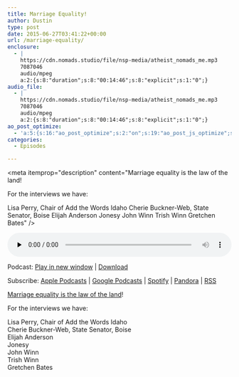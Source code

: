 ```yaml
---
title: Marriage Equality!
author: Dustin
type: post
date: 2015-06-27T03:41:22+00:00
url: /marriage-equality/
enclosure:
  - |
    https://cdn.nomads.studio/file/nsp-media/atheist_nomads_me.mp3
    7087046
    audio/mpeg
    a:2:{s:8:"duration";s:8:"00:14:46";s:8:"explicit";s:1:"0";}
audio_file:
  - |
    https://cdn.nomads.studio/file/nsp-media/atheist_nomads_me.mp3
    7087046
    audio/mpeg
    a:2:{s:8:"duration";s:8:"00:14:46";s:8:"explicit";s:1:"0";}
ao_post_optimize:
  - 'a:5:{s:16:"ao_post_optimize";s:2:"on";s:19:"ao_post_js_optimize";s:2:"on";s:20:"ao_post_css_optimize";s:2:"on";s:12:"ao_post_ccss";s:2:"on";s:16:"ao_post_lazyload";s:2:"on";}'
categories:
  - Episodes

---
```

<div itemscope itemtype="http://schema.org/AudioObject">
  <meta itemprop="name" content="Marriage Equality!" />
  
  <meta itemprop="uploadDate" content="2015-06-26T21:41:22-06:00" />
  
  <meta itemprop="encodingFormat" content="audio/mpeg" />
  
  <meta itemprop="duration" content="PT14M46S" />
  
  <meta itemprop="description" content="Marriage equality is the law of the land!

For the interviews we have:

Lisa Perry, Chair of Add the Words Idaho
Cherie Buckner-Web, State Senator, Boise
Elijah Anderson
Jonesy
John Winn
Trish Winn
Gretchen Bates" />
  
  <meta itemprop="contentUrl" content="https://dts.podtrac.com/redirect.mp3/cdn.nomads.studio/file/nsp-media/atheist_nomads_me.mp3" />
  
  <meta itemprop="contentSize" content="6.8" />
  </p> 
  
  <div class="powerpress_player" id="powerpress_player_8357">
    <audio class="wp-audio-shortcode" id="audio-5136-101" preload="none" style="width: 100%;" controls="controls"><source type="audio/mpeg" src="https://dts.podtrac.com/redirect.mp3/cdn.nomads.studio/file/nsp-media/atheist_nomads_me.mp3?_=101" /><a href="https://dts.podtrac.com/redirect.mp3/cdn.nomads.studio/file/nsp-media/atheist_nomads_me.mp3">https://dts.podtrac.com/redirect.mp3/cdn.nomads.studio/file/nsp-media/atheist_nomads_me.mp3</a></audio>
  </div>
</div>

<p class="powerpress_links powerpress_links_mp3">
  Podcast: <a href="https://dts.podtrac.com/redirect.mp3/cdn.nomads.studio/file/nsp-media/atheist_nomads_me.mp3" class="powerpress_link_pinw" target="_blank" title="Play in new window" onclick="return powerpress_pinw('https://htotw.com/?powerpress_pinw=5136-podcast');" rel="nofollow">Play in new window</a> | <a href="https://dts.podtrac.com/redirect.mp3/cdn.nomads.studio/file/nsp-media/atheist_nomads_me.mp3" class="powerpress_link_d" title="Download" rel="nofollow" download="atheist_nomads_me.mp3">Download</a>
</p>

<p class="powerpress_links powerpress_subscribe_links">
  Subscribe: <a href="https://podcasts.apple.com/us/podcast/humanists-take-on-the-world/id530050098?mt=2&ls=1" class="powerpress_link_subscribe powerpress_link_subscribe_itunes" target="_blank" title="Subscribe on Apple Podcasts" rel="nofollow">Apple Podcasts</a> | <a href="https://www.google.com/podcasts?feed=aHR0cDovL2F0aGVpc3Rub21hZHMubGlic3luLmNvbS9yc3M%3D" class="powerpress_link_subscribe powerpress_link_subscribe_googleplay" target="_blank" title="Subscribe on Google Podcasts" rel="nofollow">Google Podcasts</a> | <a href="https://open.spotify.com/show/3LzK2xZGike6Tc1GEMtMbr?si=LieN9SNuTpq96smuaUsH8A" class="powerpress_link_subscribe powerpress_link_subscribe_spotify" target="_blank" title="Subscribe on Spotify" rel="nofollow">Spotify</a> | <a href="https://www.pandora.com/podcast/atheist-nomads/PC:10122?corr=62071012&part=ug" class="powerpress_link_subscribe powerpress_link_subscribe_pandora" target="_blank" title="Subscribe on Pandora" rel="nofollow">Pandora</a> | <a href="https://htotw.com/feed/podcast/" class="powerpress_link_subscribe powerpress_link_subscribe_rss" target="_blank" title="Subscribe via RSS" rel="nofollow">RSS</a>
</p>

<a href="http://www.slate.com/blogs/outward/2015/06/26/supreme_court_marriage_equality_opinion_kennedy_s_most_gorgeous_passages.html" target="_blank" rel="noopener">Marriage equality is the law of the land</a>!

For the interviews we have:

Lisa Perry, Chair of Add the Words Idaho  
Cherie Buckner-Web, State Senator, Boise  
Elijah Anderson  
Jonesy  
John Winn  
Trish Winn  
Gretchen Bates